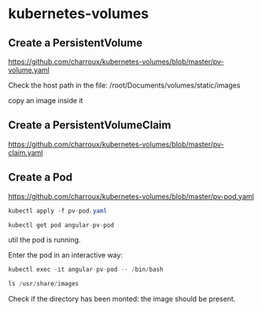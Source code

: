 # kubernetes-volumes

## Create a PersistentVolume

https://github.com/charroux/kubernetes-volumes/blob/master/pv-volume.yaml

Check the host path in the file: /root/Documents/volumes/static/images

copy an image inside it

## Create a PersistentVolumeClaim

https://github.com/charroux/kubernetes-volumes/blob/master/pv-claim.yaml

## Create a Pod

https://github.com/charroux/kubernetes-volumes/blob/master/pv-pod.yaml

```java
kubectl apply -f pv-pod.yaml 
```

```java
kubectl get pod angular-pv-pod
```

util the pod is running.

Enter the pod in an interactive way:

```java
kubectl exec -it angular-pv-pod -- /bin/bash
```

```java
ls /usr/share/images
```

Check if the directory has been monted: the image should be present.



